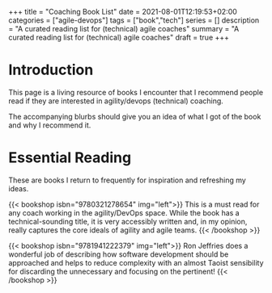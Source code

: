 +++
title = "Coaching Book List"
date = 2021-08-01T12:19:53+02:00
categories = ["agile-devops"]
tags = ["book","tech"]
series = []
description = "A curated reading list for (technical) agile coaches"
summary = "A curated reading list for (technical) agile coaches"
draft = true
+++

# Introduction

This page is a living resource of books I encounter that I recommend people read if they are interested in agility/devops (technical) coaching.

The accompanying blurbs should give you an idea of what I got of the book and why I recommend it.

# Essential Reading

These are books I return to frequently for inspiration and refreshing my ideas.

{{< bookshop isbn="9780321278654" img="left">}}
This is a must read for any coach working in the agility/DevOps space. While the book has a technical-sounding title, it is very accessibly written and, in my opinion, really captures the core ideals of agility and agile teams.
{{< /bookshop >}}

{{< bookshop isbn="9781941222379" img="left">}}
Ron Jeffries does a wonderful job of describing how software development should be approached and helps to reduce complexity with an almost Taoist sensibility for discarding the unnecessary and focusing on the pertinent!
{{< /bookshop >}}
